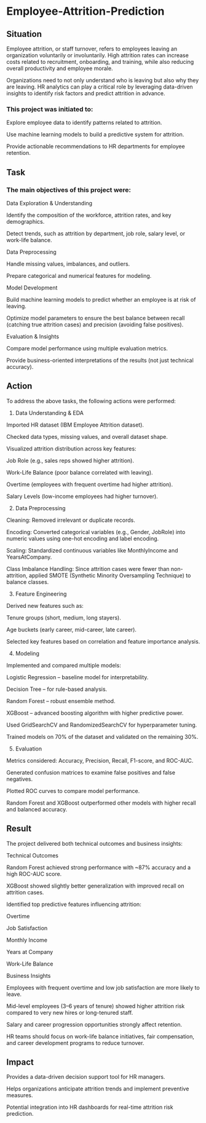 # Employee-Attrition-Prediction
## Situation
Employee attrition, or staff turnover, refers to employees leaving an organization voluntarily or involuntarily. High attrition rates can increase costs related to recruitment, onboarding, and training, while also reducing overall productivity and employee morale.

Organizations need to not only understand who is leaving but also why they are leaving. HR analytics can play a critical role by leveraging data-driven insights to identify risk factors and predict attrition in advance.

### This project was initiated to:

Explore employee data to identify patterns related to attrition.

Use machine learning models to build a predictive system for attrition.

Provide actionable recommendations to HR departments for employee retention.

## Task

### The main objectives of this project were:

Data Exploration & Understanding

Identify the composition of the workforce, attrition rates, and key demographics.

Detect trends, such as attrition by department, job role, salary level, or work-life balance.

Data Preprocessing

Handle missing values, imbalances, and outliers.

Prepare categorical and numerical features for modeling.

Model Development

Build machine learning models to predict whether an employee is at risk of leaving.

Optimize model parameters to ensure the best balance between recall (catching true attrition cases) and precision (avoiding false positives).

Evaluation & Insights

Compare model performance using multiple evaluation metrics.

Provide business-oriented interpretations of the results (not just technical accuracy).

## Action

To address the above tasks, the following actions were performed:

1. Data Understanding & EDA

Imported HR dataset (IBM Employee Attrition dataset).

Checked data types, missing values, and overall dataset shape.

Visualized attrition distribution across key features:

Job Role (e.g., sales reps showed higher attrition).

Work-Life Balance (poor balance correlated with leaving).

Overtime (employees with frequent overtime had higher attrition).

Salary Levels (low-income employees had higher turnover).

2. Data Preprocessing

Cleaning: Removed irrelevant or duplicate records.

Encoding: Converted categorical variables (e.g., Gender, JobRole) into numeric values using one-hot encoding and label encoding.

Scaling: Standardized continuous variables like MonthlyIncome and YearsAtCompany.

Class Imbalance Handling: Since attrition cases were fewer than non-attrition, applied SMOTE (Synthetic Minority Oversampling Technique) to balance classes.

3. Feature Engineering

Derived new features such as:

Tenure groups (short, medium, long stayers).

Age buckets (early career, mid-career, late career).

Selected key features based on correlation and feature importance analysis.

4. Modeling

Implemented and compared multiple models:

Logistic Regression – baseline model for interpretability.

Decision Tree – for rule-based analysis.

Random Forest – robust ensemble method.

XGBoost – advanced boosting algorithm with higher predictive power.

Used GridSearchCV and RandomizedSearchCV for hyperparameter tuning.

Trained models on 70% of the dataset and validated on the remaining 30%.

5. Evaluation

Metrics considered: Accuracy, Precision, Recall, F1-score, and ROC-AUC.

Generated confusion matrices to examine false positives and false negatives.

Plotted ROC curves to compare model performance.

Random Forest and XGBoost outperformed other models with higher recall and balanced accuracy.

## Result

The project delivered both technical outcomes and business insights:

Technical Outcomes

Random Forest achieved strong performance with ~87% accuracy and a high ROC-AUC score.

XGBoost showed slightly better generalization with improved recall on attrition cases.

Identified top predictive features influencing attrition:

Overtime

Job Satisfaction

Monthly Income

Years at Company

Work-Life Balance

Business Insights

Employees with frequent overtime and low job satisfaction are more likely to leave.

Mid-level employees (3–6 years of tenure) showed higher attrition risk compared to very new hires or long-tenured staff.

Salary and career progression opportunities strongly affect retention.

HR teams should focus on work-life balance initiatives, fair compensation, and career development programs to reduce turnover.

## Impact

Provides a data-driven decision support tool for HR managers.

Helps organizations anticipate attrition trends and implement preventive measures.

Potential integration into HR dashboards for real-time attrition risk prediction.
